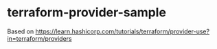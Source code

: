 # terraform-provider-sample
Based on https://learn.hashicorp.com/tutorials/terraform/provider-use?in=terraform/providers
